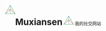 <img width="32" height="32" style="float:left;" src="https://github.com/Muxiansen/muxiansen/blob/chengzheng/images/logo.png?raw=true" alt="logo"><h1 style="display:inline-block;">Muxiansen</h1>
<img width="32" height="32" src="https://github.com/Muxiansen/muxiansen/blob/chengzheng/images/logo.png?raw=true" alt="logo">
我的社交网站
